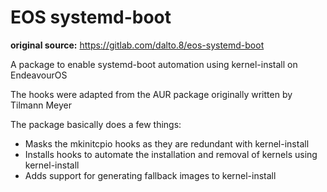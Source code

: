 # EOS systemd-boot

**original source:** https://gitlab.com/dalto.8/eos-systemd-boot

A package to enable systemd-boot automation using kernel-install on EndeavourOS

The hooks were adapted from the AUR package originally written by Tilmann Meyer

The package basically does a few things:
* Masks the mkinitcpio hooks as they are redundant with kernel-install
* Installs hooks to automate the installation and removal of kernels using kernel-install
* Adds support for generating fallback images to kernel-install
